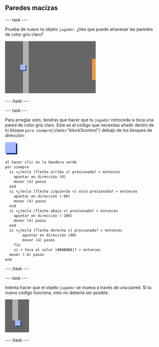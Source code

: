 ## Paredes macizas

--- task ---

Prueba de nuevo tu objeto `jugador`. ¿Ves que puede atravesar las paredes de color gris claro?

![captura de pantalla](images/world-walls.png)

--- /task ---

--- task ---

Para arreglar esto, tendrás que hacer que tu `jugador` retroceda si toca una pared de color gris claro. Este es el código que necesitas añadir dentro de tu bloque `para siempre`{:class="block3control"} debajo de los bloques de dirección:

![jugador](images/player.png)

```blocks3
al hacer clic en la bandera verde
por siempre 
  si <¿tecla (flecha arriba v) presionada? > entonces 
    apuntar en dirección (0)
    mover (4) pasos
  end
  si <¿tecla (flecha izquierda v) está presionada? > entonces 
    apuntar en dirección (-90)
    mover (4) pasos
  end
  si <¿tecla (flecha abajo v) presionada? > entonces 
    apuntar en dirección (-180)
    mover (4) pasos
  end
  si <¿tecla [flecha derecha v] presionada? > entonces 
        apuntar en dirección (90)
        mover (4) pasos
    fin
    si < toca el color [#BABABA]? > entonces 
  mover (-4) pasos
end
```

--- /task ---

--- task ---

Intenta hacer que el objeto `jugador` se mueva a través de una pared. Si tu nuevo código funciona, esto no debería ser posible.

![captura de pantalla](images/world-walls-test.png)

--- /task ---